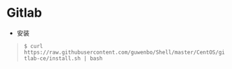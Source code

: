 # Gitlab

- 安装

> `$ curl https://raw.githubusercontent.com/guwenbo/Shell/master/CentOS/gitlab-ce/install.sh | bash`